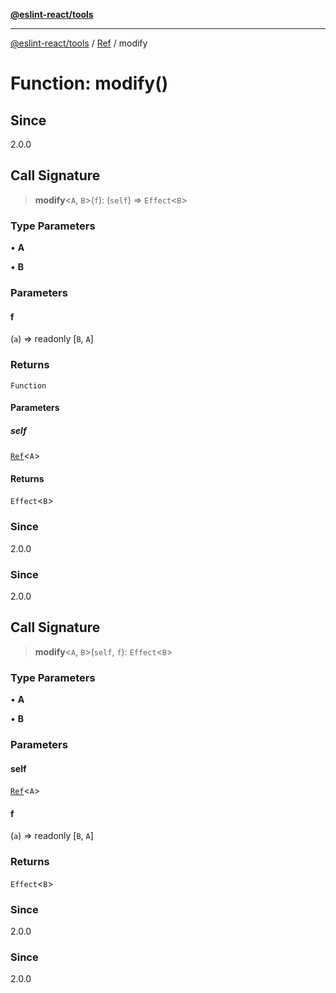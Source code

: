 [**@eslint-react/tools**](../../../README.md)

***

[@eslint-react/tools](../../../README.md) / [Ref](../README.md) / modify

# Function: modify()

## Since

2.0.0

## Call Signature

> **modify**\<`A`, `B`\>(`f`): (`self`) => `Effect`\<`B`\>

### Type Parameters

• **A**

• **B**

### Parameters

#### f

(`a`) => readonly [`B`, `A`]

### Returns

`Function`

#### Parameters

##### self

[`Ref`](../interfaces/Ref.md)\<`A`\>

#### Returns

`Effect`\<`B`\>

### Since

2.0.0

### Since

2.0.0

## Call Signature

> **modify**\<`A`, `B`\>(`self`, `f`): `Effect`\<`B`\>

### Type Parameters

• **A**

• **B**

### Parameters

#### self

[`Ref`](../interfaces/Ref.md)\<`A`\>

#### f

(`a`) => readonly [`B`, `A`]

### Returns

`Effect`\<`B`\>

### Since

2.0.0

### Since

2.0.0
